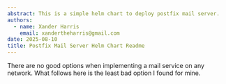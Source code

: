 ```yaml
---
abstract: This is a simple helm chart to deploy postfix mail server.
authors:
  - name: Xander Harris
    email: xandertheharris@gmail.com
date: 2025-08-10
title: Postfix Mail Server Helm Chart Readme
---
```


There are no good options when implementing a mail service on any network.
What follows here is the least bad option I found for mine.

